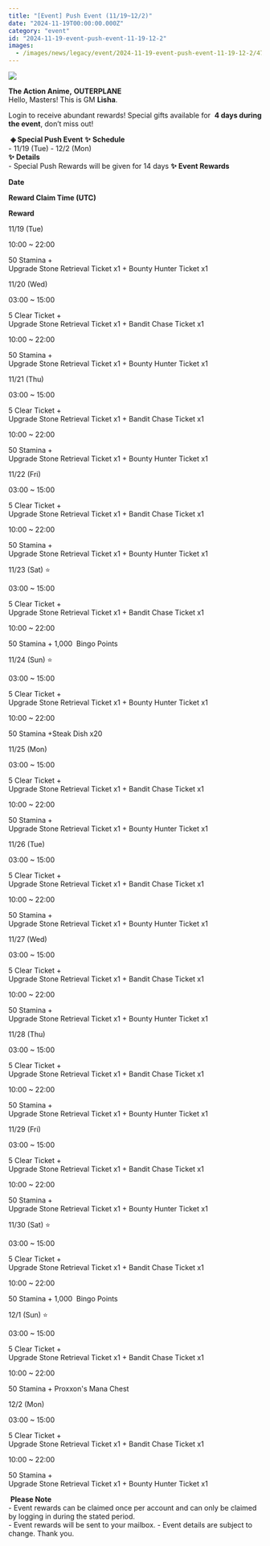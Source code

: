```yaml
---
title: "[Event] Push Event (11/19~12/2)"
date: "2024-11-19T00:00:00.000Z"
category: "event"
id: "2024-11-19-event-push-event-11-19-12-2"
images:
  - /images/news/legacy/event/2024-11-19-event-push-event-11-19-12-2/4759c200b4a94ca4a56a76260f0d31bb.webp
---
```


![](/images/news/legacy/event/2024-11-19-event-push-event-11-19-12-2/4759c200b4a94ca4a56a76260f0d31bb.webp)  
  

**The Action Anime,** **OUTERPLANE**          
Hello, Masters! This is GM **Lisha**.  
  
Login to receive abundant rewards! Special gifts available for  **4 days during the event**, don’t miss out!  
  
 **◈ Special Push Event** **✨** **Schedule**      
\- 11/19 (Tue) - 12/2 (Mon)  
**✨** **Details**     
\- Special Push Rewards will be given for 14 days **✨** **Event Rewards** 

**Date**

**Reward Claim Time (UTC)**

**Reward**

11/19 (Tue)

10:00 ~ 22:00

50 Stamina +  
Upgrade Stone Retrieval Ticket x1 + Bounty Hunter Ticket x1

11/20 (Wed)

03:00 ~ 15:00

5 Clear Ticket +   
Upgrade Stone Retrieval Ticket x1 + Bandit Chase Ticket x1  

10:00 ~ 22:00

50 Stamina +  
Upgrade Stone Retrieval Ticket x1 + Bounty Hunter Ticket x1  

11/21 (Thu)

03:00 ~ 15:00

5 Clear Ticket +  
Upgrade Stone Retrieval Ticket x1 + Bandit Chase Ticket x1  

10:00 ~ 22:00

50 Stamina +  
Upgrade Stone Retrieval Ticket x1 + Bounty Hunter Ticket x1  

11/22 (Fri)

03:00 ~ 15:00

5 Clear Ticket +  
Upgrade Stone Retrieval Ticket x1 + Bandit Chase Ticket x1  

10:00 ~ 22:00

50 Stamina +  
Upgrade Stone Retrieval Ticket x1 + Bounty Hunter Ticket x1  

11/23 (Sat) ⭐

03:00 ~ 15:00

5 Clear Ticket +  
Upgrade Stone Retrieval Ticket x1 + Bandit Chase Ticket x1  

10:00 ~ 22:00

50 Stamina + 1,000  Bingo Points

11/24 (Sun) ⭐

03:00 ~ 15:00

5 Clear Ticket +  
Upgrade Stone Retrieval Ticket x1 + Bounty Hunter Ticket x1  

10:00 ~ 22:00

50 Stamina +Steak Dish x20

11/25 (Mon)

03:00 ~ 15:00

5 Clear Ticket +  
Upgrade Stone Retrieval Ticket x1 + Bandit Chase Ticket x1  

10:00 ~ 22:00

50 Stamina +  
Upgrade Stone Retrieval Ticket x1 + Bounty Hunter Ticket x1  

11/26 (Tue)

03:00 ~ 15:00

5 Clear Ticket +  
Upgrade Stone Retrieval Ticket x1 + Bandit Chase Ticket x1  

10:00 ~ 22:00

50 Stamina +  
Upgrade Stone Retrieval Ticket x1 + Bounty Hunter Ticket x1  

11/27 (Wed)

03:00 ~ 15:00

5 Clear Ticket +  
Upgrade Stone Retrieval Ticket x1 + Bandit Chase Ticket x1  

10:00 ~ 22:00

50 Stamina +  
Upgrade Stone Retrieval Ticket x1 + Bounty Hunter Ticket x1  

11/28 (Thu)

03:00 ~ 15:00

5 Clear Ticket +  
Upgrade Stone Retrieval Ticket x1 + Bandit Chase Ticket x1  

10:00 ~ 22:00

50 Stamina +  
Upgrade Stone Retrieval Ticket x1 + Bounty Hunter Ticket x1  

11/29 (Fri)

03:00 ~ 15:00

5 Clear Ticket +  
Upgrade Stone Retrieval Ticket x1 + Bandit Chase Ticket x1  

10:00 ~ 22:00

50 Stamina +  
Upgrade Stone Retrieval Ticket x1 + Bounty Hunter Ticket x1  

11/30 (Sat) ⭐

03:00 ~ 15:00

5 Clear Ticket +  
Upgrade Stone Retrieval Ticket x1 + Bandit Chase Ticket x1  

10:00 ~ 22:00

50 Stamina + 1,000  Bingo Points  

12/1 (Sun) ⭐

03:00 ~ 15:00

5 Clear Ticket +  
Upgrade Stone Retrieval Ticket x1 + Bandit Chase Ticket x1  

10:00 ~ 22:00

50 Stamina + Proxxon's Mana Chest  

12/2 (Mon)

03:00 ~ 15:00

5 Clear Ticket +  
Upgrade Stone Retrieval Ticket x1 + Bandit Chase Ticket x1  

10:00 ~ 22:00

50 Stamina +  
Upgrade Stone Retrieval Ticket x1 + Bounty Hunter Ticket x1  

 **Please Note**  
\- Event rewards can be claimed once per account and can only be claimed by logging in during the stated period.  
\- Event rewards will be sent to your mailbox. - Event details are subject to change. Thank you.
